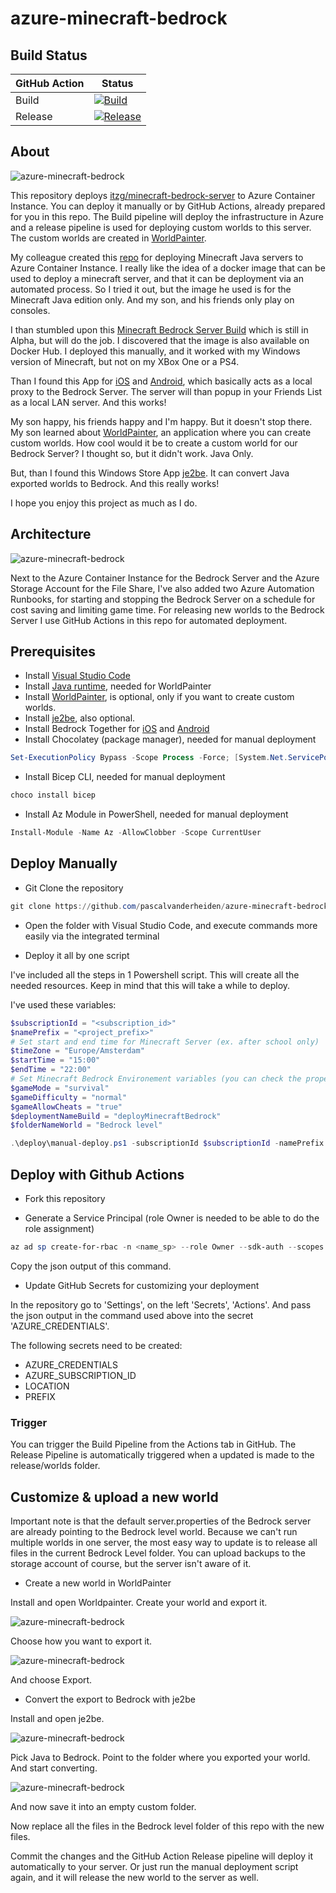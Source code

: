 # azure-minecraft-bedrock

## Build Status

| GitHub Action | Status |
| ----------- | ----------- |
| Build | [![Build](https://github.com/pascalvanderheiden/azure-minecraft-bedrock/actions/workflows/build.yml/badge.svg?branch=main)](https://github.com/pascalvanderheiden/azure-minecraft-bedrock/actions/workflows/build.yml) |
| Release | [![Release](https://github.com/pascalvanderheiden/azure-minecraft-bedrock/actions/workflows/release.yml/badge.svg)](https://github.com/pascalvanderheiden/azure-minecraft-bedrock/actions/workflows/release.yml) |

## About

![azure-minecraft-bedrock](docs/images/bedrock.png)

This repository deploys [itzg/minecraft-bedrock-server](https://hub.docker.com/r/itzg/minecraft-bedrock-server) to Azure Container Instance. You can deploy it manually or by GitHub Actions, already prepared for you in this repo. The Build pipeline will deploy the infrastructure in Azure and a release pipeline is used for deploying custom worlds to this server. The custom worlds are created in [WorldPainter](https://www.worldpainter.net/).

My colleague created this [repo](https://github.com/geekzter/azure-minecraft-docker) for deploying Minecraft Java servers to Azure Container Instance. I really like the idea of a docker image that can be used to deploy a minecraft server, and that it can be deployment via an automated process. So I tried it out, but the image he used is for the Minecraft Java edition only. And my son, and his friends only play on consoles. 

I than stumbled upon this [Minecraft Bedrock Server Build](https://www.minecraft.net/en-us/download/server/bedrock) which is still in Alpha, but will do the job. I discovered that the image is also available on Docker Hub. I deployed this manually, and it worked with my Windows version of Minecraft, but not on my XBox One or a PS4. 

Than I found this App for [iOS](https://apps.apple.com/us/app/bedrocktogether/id1534593376) and [Android](https://play.google.com/store/apps/details?id=pl.extollite.bedrocktogetherapp&hl=en_US&gl=US), which basically acts as a local proxy to the Bedrock Server. The server will than popup in your Friends List as a local LAN server. And this works!

My son happy, his friends happy and I'm happy. But it doesn't stop there. My son learned about [WorldPainter](https://www.worldpainter.net/), an application where you can create custom worlds. How cool would it be to create a custom world for our Bedrock Server? I thought so, but it didn't work. Java Only.

But, than I found this Windows Store App [je2be](https://apps.microsoft.com/store/detail/je2be/9PC9MFX9QCXS?hl=en-ca&gl=CA). It can convert Java exported worlds to Bedrock. And this really works!

I hope you enjoy this project as much as I do.

## Architecture

![azure-minecraft-bedrock](docs/images/arch.png)

Next to the Azure Container Instance for the Bedrock Server and the Azure Storage Account for the File Share, I've also added two Azure Automation Runbooks, for starting and stopping the Bedrock Server on a schedule for cost saving and limiting game time. For releasing new worlds to the Bedrock Server I use GitHub Actions in this repo for automated deployment.

## Prerequisites

* Install [Visual Studio Code](https://code.visualstudio.com/download)
* Install [Java runtime](https://www.oracle.com/java/technologies/downloads/), needed for WorldPainter
* Install [WorldPainter](https://www.worldpainter.net/), is optional, only if you want to create custom worlds.
* Install [je2be](https://apps.microsoft.com/store/detail/je2be/9PC9MFX9QCXS?hl=en-ca&gl=CA), also optional.
* Install Bedrock Together for [iOS](https://apps.apple.com/us/app/bedrocktogether/id1534593376) and [Android](https://play.google.com/store/apps/details?id=pl.extollite.bedrocktogetherapp&hl=en_US&gl=US)
* Install Chocolatey (package manager), needed for manual deployment

```ps1
Set-ExecutionPolicy Bypass -Scope Process -Force; [System.Net.ServicePointManager]::SecurityProtocol = [System.Net.ServicePointManager]::SecurityProtocol -bor 3072; iex ((New-Object System.Net.WebClient).DownloadString('https://community.chocolatey.org/install.ps1'))
```

* Install Bicep CLI, needed for manual deployment

```ps1
choco install bicep
```

* Install Az Module in PowerShell, needed for manual deployment

```ps1
Install-Module -Name Az -AllowClobber -Scope CurrentUser
```

## Deploy Manually

* Git Clone the repository

```ps1
git clone https://github.com/pascalvanderheiden/azure-minecraft-bedrock.git
```

* Open the folder with Visual Studio Code, and execute commands more easily via the integrated terminal

* Deploy it all by one script

I've included all the steps in 1 Powershell script. This will create all the needed resources. Keep in mind that this will take a while to deploy.

I've used these variables:

```ps1
$subscriptionId = "<subscription_id>"
$namePrefix = "<project_prefix>"
# Set start and end time for Minecraft Server (ex. after school only)
$timeZone = "Europe/Amsterdam"
$startTime = "15:00"
$endTime = "22:00"
# Set Minecraft Bedrock Environement variables (you can check the properties on Docker Hub)
$gameMode = "survival"
$gameDifficulty = "normal"
$gameAllowCheats = "true"
$deploymentNameBuild = "deployMinecraftBedrock"
$folderNameWorld = "Bedrock level" 
```

```ps1
.\deploy\manual-deploy.ps1 -subscriptionId $subscriptionId -namePrefix $namePrefix -timeZone $timeZone -startTime $startTime -endTime $endTime -gameMode $gameMode -gameDifficulty $gameDifficulty -gameAllowCheats $gameAllowCheats -deploymentNameBuild $deploymentNameBuild -folderNameWorld $folderNameWorld
```

## Deploy with Github Actions

* Fork this repository

* Generate a Service Principal (role Owner is needed to be able to do the role assignment)

```ps1
az ad sp create-for-rbac -n <name_sp> --role Owner --sdk-auth --scopes /subscriptions/<subscription_id>
```

Copy the json output of this command.

* Update GitHub Secrets for customizing your deployment

In the repository go to 'Settings', on the left 'Secrets', 'Actions'.
And pass the json output in the command used above into the secret 'AZURE_CREDENTIALS'.

The following secrets need to be created:

* AZURE_CREDENTIALS
* AZURE_SUBSCRIPTION_ID
* LOCATION
* PREFIX

### Trigger
You can trigger the Build Pipeline from the Actions tab in GitHub. The Release Pipeline is automatically triggered when a updated is made to the release/worlds folder.

## Customize & upload a new world

Important note is that the default server.properties of the Bedrock server are already pointing to the Bedrock level world. Because we can't run multiple worlds in one server, the most easy way to update is to release all files in the current Bedrock Level folder. You can upload backups to the storage account of course, but the server isn't aware of it.

* Create a new world in WorldPainter

Install and open Worldpainter. Create your world and export it.

![azure-minecraft-bedrock](docs/images/worldpainter_export1.png)

Choose how you want to export it.

![azure-minecraft-bedrock](docs/images/worldpainter_export2.png)

And choose Export.

* Convert the export to Bedrock with je2be

Install and open je2be.

![azure-minecraft-bedrock](docs/images/je2be_convert_1.png)

Pick Java to Bedrock. Point to the folder where you exported your world. And start converting.

![azure-minecraft-bedrock](docs/images/je2be_convert_2.png)

And now save it into an empty custom folder.

Now replace all the files in the Bedrock level folder of this repo with the new files.

Commit the changes and the GitHub Action Release pipeline will deploy it automatically to your server.
Or just run the manual deployment script again, and it will release the new world to the server as well.